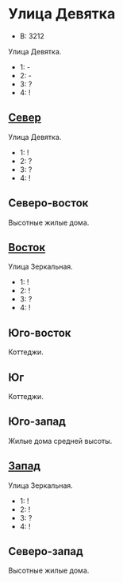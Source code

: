 # Улица Девятка

* В:  3212

Улица Девятка.

* 1:    -
* 2:    -
* 3:    ?
* 4:    !

## [Север](./520060.md)

Улица Девятка.

* 1:    !
* 2:    ?
* 3:    ?
* 4:    !

## Северо-восток

Высотные жилые дома.

## [Восток](./530070.md)

Улица Зеркальная.

* 1:    !
* 2:    !
* 3:    ?
* 4:    !

## Юго-восток

Коттеджи.

## Юг

Коттеджи.

## Юго-запад

Жилые дома средней высоты.

## [Запад](./510070.md)

Улица Зеркальная.

* 1:    !
* 2:    !
* 3:    ?
* 4:    !

## Северо-запад

Высотные жилые дома.
